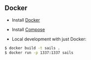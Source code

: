 ## Docker

* Install [Docker](https://docs.docker.com/installation/#installation)
* Install [Compose](https://docs.docker.com/compose/install/)

* Local development with just Docker:
```bash
$ docker build -t sails .
$ docker run -p 1337:1337 sails
```